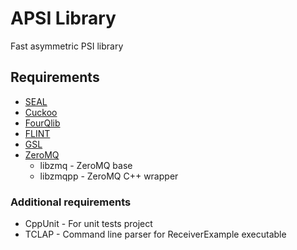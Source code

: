 # APSI Library

Fast asymmetric PSI library

## Requirements

* [SEAL](https://sealcrypto.visualstudio.com/SEAL-dev)
* [Cuckoo](https://kilai.visualstudio.com/Cuckoo)
* [FourQlib](https://github.com/kiromaru/FourQlib)
* [FLINT](http://flintlib.org)
* [GSL](https://github.com/Microsoft/GSL)
* [ZeroMQ](http://zeromq.org)
    * libzmq - ZeroMQ base
    * libzmqpp - ZeroMQ C++ wrapper

### Additional requirements
* CppUnit - For unit tests project
* TCLAP - Command line parser for ReceiverExample executable
